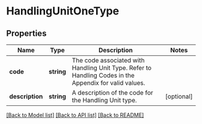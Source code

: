# HandlingUnitOneType

## Properties
Name | Type | Description | Notes
------------ | ------------- | ------------- | -------------
**code** | **string** | The code associated with Handling Unit Type. Refer to Handling Codes in the Appendix for valid values. | 
**description** | **string** | A description of the code for the Handling Unit type. | [optional] 

[[Back to Model list]](../../README.md#documentation-for-models) [[Back to API list]](../../README.md#documentation-for-api-endpoints) [[Back to README]](../../README.md)

